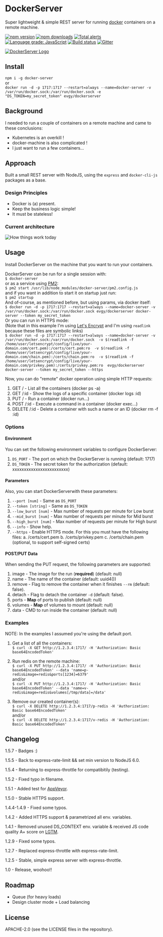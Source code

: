 # DockerServer
Super lightweight & simple REST server for running [docker](https://docker.com/ "docker") containers on a remote machine.

[![npm version](https://badge.fury.io/js/docker-server.svg)](https://badge.fury.io/js/docker-server)
[![npm downloads](https://img.shields.io/npm/dm/docker-server.svg)](https://www.npmjs.com/package/docker-server)
[![Total alerts](https://img.shields.io/lgtm/alerts/g/freaker2k7/dockerserver.svg?logo=lgtm&logoWidth=18)](https://lgtm.com/projects/g/freaker2k7/dockerserver/alerts/)
[![Language grade: JavaScript](https://img.shields.io/lgtm/grade/javascript/g/freaker2k7/dockerserver.svg?logo=lgtm&logoWidth=18)](https://lgtm.com/projects/g/freaker2k7/dockerserver/context:javascript)
[![Build status](https://ci.appveyor.com/api/projects/status/rwbo4jvqp4032boj/branch/master?svg=true)](https://ci.appveyor.com/project/freaker2k7/dockerserver/branch/master)
[![Gitter](https://badges.gitter.im/freaker2k7-dockerserver/community.svg)](https://gitter.im/freaker2k7-dockerserver/community?utm_source=badge&utm_medium=badge&utm_campaign=pr-badge)
<br>

<a href="https://dockerserver.io/" title="DockerServer Logo" target="_blank">
	<img src="https://i.imgur.com/14Cypln.png" alt="DockerServer Logo" title="DockerServer Logo" style="box-shadow: none;">
</a>

## Install
`npm i -g docker-server`<br>
or<br>
`docker run -d -p 1717:1717 --restart=always --name=docker-server -v /var/run/docker.sock:/var/run/docker.sock -e "DS_TOKEN=my_secret_token" evgy/dockerserver`

## Background
I needed to run a couple of containers on a remote machine and came to these conclusions:
* Kubernetes is an overkill !
* docker-machine is also complicated !
* I just want to run a few containers...

## Approach
Built a small REST server with NodeJS, using the `express` and `docker-cli-js` packages as a base.

### Design Principles
* Docker is (a) present.
* Keep the business logic simple!
* It must be stateless!

### Current architecture
<img alt="How things work today" src="https://i.imgur.com/S45VhXe.png" />

## Usage
Install DockerServer on the machine that you want to run your containers.

DockerServer can be run for a single session with:<br>
`$ docker-server`<br>
or as a service using [PM2](https://pm2.keymetrics.io/ "PM2"):<br>
`$ pm2 start /usr/lib/node_modules/docker-server/pm2.config.js`<br>
and if you want in addition to start it on startup just run:<br>
`$ pm2 startup`<br>
And of-course, as mentioned before, but using params, via docker itself:<br>
`$ docker run -d -p 1717:1717 --restart=always --name=docker-server -v /var/run/docker.sock:/var/run/docker.sock evgy/dockerserver docker-server --token my_secret_token`<br>
Or you can run in HTTPS mode:<br>
(Note that in this example I'm using [Let's Encrypt](https://letsencrypt.org/ "Let's Encrypt") and I'm using `readlink` because these files are symbolic links)<br>
`$ docker run -d -p 1717:1717 --restart=always --name=docker-server -v /var/run/docker.sock:/var/run/docker.sock 
-v $(readlink -f /home/user/letsencrypt/config/live/your-domain.com/cert.pem):/certs/cert.pem:ro 
-v $(readlink -f /home/user/letsencrypt/config/live/your-domain.com/chain.pem):/certs/chain.pem:ro 
-v $(readlink -f /home/user/letsencrypt/config/live/your-domain.com/privkey.pem):/certs/privkey.pem:ro 
evgy/dockerserver docker-server --token my_secret_token --https`

Now, you can do "remote" docker operation using simple HTTP requests:

1. GET / - List all the containers (docker ps -a)
2. GET /:id - Show the logs of a specific container (docker logs :id)
3. PUT / - Run a container (docker run...)
4. POST /:id - Execute a command in a container (docker exec...)
5. DELETE /:id - Delete a container with such a name or an ID (docker rm -f :id)

### Options
#### Environment
You can set the following environment variables to configure DockerServer:

1. `DS_PORT` - The port on which the DockerServer is running (default: 1717)
2. `DS_TOKEN` - The secret token for the authorization (default: xxxxxxxxxxxxxxxxxxxxxxxx)

#### Parameters
Also, you can start DockerServerwith these parameters:

1. `--port [num]` - Same as `DS_PORT`
2. `--token [string]` - Same as `DS_TOKEN`
3. `--low_burst [num]` - Max number of requests per minute for Low burst
4. `--mid_burst [num]` - Max number of requests per minute for Mid burst
5. `--high_burst [num]` - Max number of requests per minute for High burst
6. `--info` - Show help.
7. `--https` - Enable HTTPS mode. For this you must have the following files:
	a. /certs/cert.pem
	b. /certs/privkey.pem
	c. /certs/chain.pem (optional, to support self-signed certs)


#### POST/PUT Data
When sending the PUT request, the following parameters are supported:

1. image - The image for the run (**required**) (default: null)
2. name - The name of the container (default: uuid4())
3. remove - Flag to remove the container when it finishes `--rm` (default: false).
4. detach - Flag to detach the container `-d` (default: false).
5. ports - **Map** of ports to publish (default: null)
6. volumes - **Map** of volumes to mount (default: null)
7. data - CMD to run inside the container (default: null)

### Examples
NOTE: In the examples I assumed you're using the default port.

1. Get a list of all the containers:<br>
`$ curl -X GET http://1.2.3.4:1717/ -H 'Authorization: Basic base64EncodedToken'`

2. Run redis on the remote machine:<br>
`$ curl -X PUT http://1.2.3.4:1717/ -H 'Authorization: Basic base64EncodedToken' --data 'name=p-redis&image=redis&ports[1234]=6379'`<br>
and/or<br>
`$ curl -X PUT http://1.2.3.4:1717/ -H 'Authorization: Basic base64EncodedToken' --data 'name=v-redis&image=redis&volumes[/tmp/data]=/data'`

3. Remove our created container(s):<br>
`$ curl -X DELETE http://1.2.3.4:1717/p-redis -H 'Authorization: Basic base64EncodedToken'`<br>
and/or<br>
`$ curl -X DELETE http://1.2.3.4:1717/v-redis -H 'Authorization: Basic base64EncodedToken'`


## Changelog

1.5.7 - Badges :)

1.5.5 - Back to express-rate-limit && set min version to NodeJS 6.0.

1.5.4 - Returning to express-throttle for compatibitily (testing).

1.5.2 - Fixed typo in filename.

1.5.1 - Added test for [AppVeyor](https://appveyor.com/ "AppVeyor").

1.5.0 - Stable HTTPS support.

1.4.4-1.4.9 - Fixed some typos.

1.4.2 - Added HTTPS support & parametrized all env. variables.

1.4.1 - Removed unused DS_CONTEXT env. variable & received JS code quality A+ score on [LGTM](https://lgtm.com "LGTM").

1.2.9 - Fixed some typos.

1.2.7 - Replaced express-throttle with express-rate-limit.

1.2.5 - Stable, simple express server with express-throttle.

1.0 - Release, woohoo!!

## Roadmap
* Queue (for heavy loads)
* Design cluster mode + Load balancing

## License
APACHE-2.0 (see the LICENSE files in the repository).